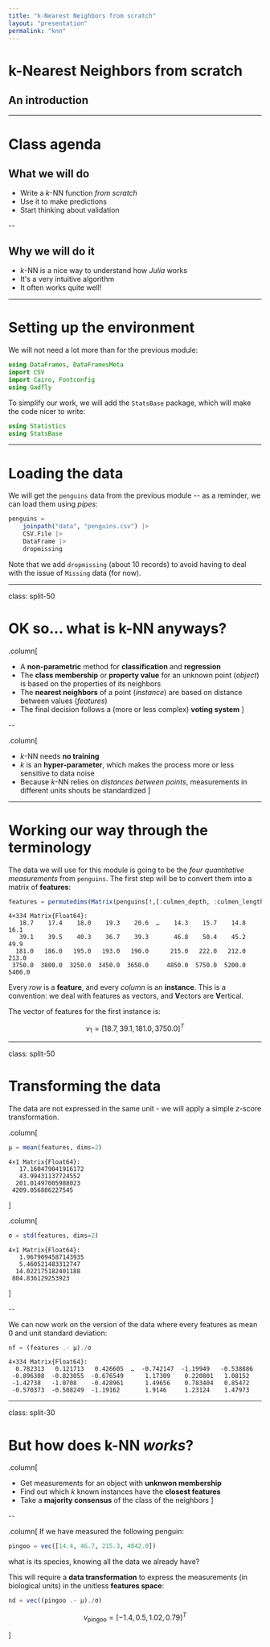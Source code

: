 ```yaml
---
title: "k-Nearest Neighbors from scratch"
layout: "presentation"
permalink: "knn"
---
```



# k-Nearest Neighbors from scratch

## An introduction

---

# Class agenda

## What we will do

- Write a $k$-NN function *from scratch*
- Use it to make predictions
- Start thinking about validation

--

## Why we will do it

- $k$-NN is a nice way to understand how *Julia* works
- It's a very intuitive algorithm
- It often works quite well!

---

# Setting up the environment

We will not need a lot more than for the previous module:

```julia
using DataFrames, DataFramesMeta
import CSV
import Cairo, Fontconfig
using Gadfly
```




To simplify our work, we will add the `StatsBase` package, which will make the
code nicer to write:

```julia
using Statistics
using StatsBase
```




---

# Loading the data

We will get the `penguins` data from the previous module -- as a reminder, we
can load them using *pipes*:

```julia
penguins = 
    joinpath("data", "penguins.csv") |>
    CSV.File |>
    DataFrame |>
    dropmissing
```




Note that we add `dropmissing` (about 10 records) to avoid having to deal with
the issue of `Missing` data (for now).

---

class: split-50

# OK so... what is k-NN anyways?

.column[
- A **non-parametric** method for **classification** and **regression**
- The **class membership** or **property value** for an unknown point (*object*) is based on the properties of its neighbors
- The **nearest neighbors** of a point (*instance*) are based on distance between values (*features*)
- The final decision follows a (more or less complex) **voting system**
]

--

.column[
- $k$-NN needs **no training**
- $k$ is an **hyper-parameter**, which makes the process more or less sensitive to data noise
- Because $k$-NN relies on *distances between points*, measurements in different units shouts be standardized
]

---

# Working our way through the terminology

The data we will use for this module is going to be the *four quantitative
measurements* from `penguins`. The first step will be to convert them into a
matrix of **features**:

```julia
features = permutedims(Matrix(penguins[!,[:culmen_depth, :culmen_length, :flipper_length, :bodymass]]))
```

```
4×334 Matrix{Float64}:
   18.7    17.4    18.0    19.3    20.6  …    14.3    15.7    14.8    16.1
   39.1    39.5    40.3    36.7    39.3       46.8    50.4    45.2    49.9
  181.0   186.0   195.0   193.0   190.0      215.0   222.0   212.0   213.0
 3750.0  3800.0  3250.0  3450.0  3650.0     4850.0  5750.0  5200.0  5400.0
```





Every *row* is a **feature**, and every *column* is an **instance**. This is a
convention: we deal with features as vectors, and **V**ectors are **V**ertical.

The vector of features for the first instance is:

$$
v_1 = [18.7, 39.1, 181.0, 3750.0]^T
$$

---

class: split-50

# Transforming the data

The data are not expressed in the same unit - we will apply a simple $z$-score
transformation.


.column[
```julia
μ = mean(features, dims=2)
```

```
4×1 Matrix{Float64}:
   17.160479041916172
   43.99431137724552
  201.01497005988023
 4209.056886227545
```




]

.column[
```julia
σ = std(features, dims=2)
```

```
4×1 Matrix{Float64}:
   1.9679094587143935
   5.460521483312747
  14.022175182401188
 804.836129253923
```




]

--

We can now work on the version of the data where every features as mean 0 and
unit standard deviation:

```julia
nf = (features .- μ)./σ
```

```
4×334 Matrix{Float64}:
  0.782313   0.121713   0.426605  …  -0.742147  -1.19949   -0.538886
 -0.896308  -0.823055  -0.676549      1.17309    0.220801   1.08152
 -1.42738   -1.0708    -0.428961      1.49656    0.783404   0.85472
 -0.570373  -0.508249  -1.19162       1.9146     1.23124    1.47973
```





---

class: split-30

# But how does k-NN *works*?

.column[
- Get measurements for an object with **unknwon membership**
- Find out which $k$ known instances have the **closest features**
- Take a **majority consensus** of the class of the neighbors
]

--

.column[
If we have measured the following penguin:

```julia
pingoo = vec([14.4, 46.7, 215.3, 4842.0])
```




what is its species, knowing all the data we already have?

This will require a **data transformation** to express the measurements (in
biological units) in the unitless **features space**:

```julia
nd = vec((pingoo .- μ)./σ)
```




$$
v_\text{pingoo} = [-1.4, 0.5, 1.02, 0.79]^T
$$

]
